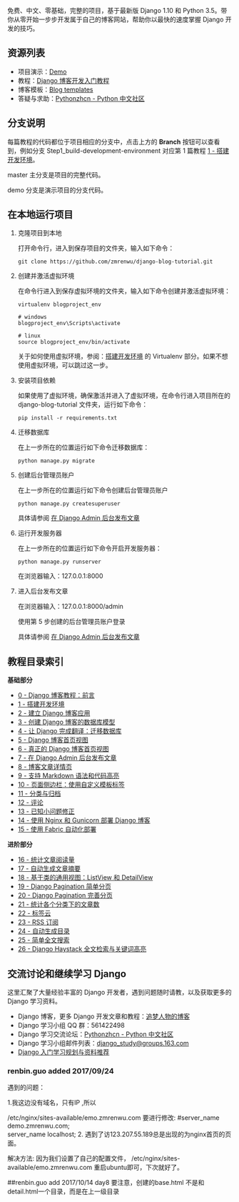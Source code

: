 免费、中文、零基础，完整的项目，基于最新版 Django 1.10 和 Python 3.5。带你从零开始一步步开发属于自己的博客网站，帮助你以最快的速度掌握 Django 开发的技巧。

## 资源列表

- 项目演示：[Demo](http://demo.zmrenwu.com/)
- 教程：[Django 博客开发入门教程](http://zmrenwu.com/category/django-blog-tutorial/)
- 博客模板：[Blog templates](https://github.com/zmrenwu/django-blog-tutorial-templates)
- 答疑与求助：[Pythonzhcn - Python 中文社区](http://www.pythonzh.cn/)

## 分支说明

每篇教程的代码都位于项目相应的分支中，点击上方的 **Branch** 按钮可以查看到，例如分支 Step1_build-development-environment 对应第 1 篇教程 [1 - 搭建开发环境](http://zmrenwu.com/post/3/)。

master 主分支是项目的完整代码。

demo 分支是演示项目的分支代码。

## 在本地运行项目

1. 克隆项目到本地

   打开命令行，进入到保存项目的文件夹，输入如下命令：

   ```
   git clone https://github.com/zmrenwu/django-blog-tutorial.git
   ```

2. 创建并激活虚拟环境

   在命令行进入到保存虚拟环境的文件夹，输入如下命令创建并激活虚拟环境：

   ```
   virtualenv blogproject_env

   # windows
   blogproject_env\Scripts\activate

   # linux
   source blogproject_env/bin/activate
   ```

   关于如何使用虚拟环境，参阅：[搭建开发环境](http://zmrenwu.com/post/3/) 的 Virtualenv 部分。如果不想使用虚拟环境，可以跳过这一步。

3. 安装项目依赖

   如果使用了虚拟环境，确保激活并进入了虚拟环境，在命令行进入项目所在的 django-blog-tutorial 文件夹，运行如下命令：

   ```
   pip install -r requirements.txt
   ```

4. 迁移数据库

   在上一步所在的位置运行如下命令迁移数据库：

   ```
   python manage.py migrate
   ```

5. 创建后台管理员账户

   在上一步所在的位置运行如下命令创建后台管理员账户

   ```
   python manage.py createsuperuser
   ```

   具体请参阅 [在 Django Admin 后台发布文章](http://zmrenwu.com/post/9/)

6. 运行开发服务器

   在上一步所在的位置运行如下命令开启开发服务器：

   ```
   python manage.py runserver
   ```

   在浏览器输入：127.0.0.1:8000

7. 进入后台发布文章

   在浏览器输入：127.0.0.1:8000/admin

   使用第 5 步创建的后台管理员账户登录

   具体请参阅 [在 Django Admin 后台发布文章](http://zmrenwu.com/post/9/)

## 教程目录索引

**基础部分**

- [0 - Django 博客教程：前言](http://zmrenwu.com/post/2/)
- [1 - 搭建开发环境](http://zmrenwu.com/post/3/)
- [2 - 建立 Django 博客应用](http://zmrenwu.com/post/4/)
- [3 - 创建 Django 博客的数据库模型](http://zmrenwu.com/post/5/)
- [4 - 让 Django 完成翻译：迁移数据库](http://zmrenwu.com/post/6/)
- [5 - Django 博客首页视图](http://zmrenwu.com/post/7/)
- [6 - 真正的 Django 博客首页视图](http://zmrenwu.com/post/8/)
- [7 - 在 Django Admin 后台发布文章](http://zmrenwu.com/post/9/)
- [8 - 博客文章详情页](http://zmrenwu.com/post/10/)
- [9 - 支持 Markdown 语法和代码高亮](http://zmrenwu.com/post/11/)
- [10 - 页面侧边栏：使用自定义模板标签](http://zmrenwu.com/post/12/)
- [11 - 分类与归档](http://zmrenwu.com/post/13/)
- [12 - 评论](http://zmrenwu.com/post/14/)
- [13 - 已知小问题修正](http://zmrenwu.com/post/16/)
- [14 - 使用 Nginx 和 Gunicorn 部署 Django 博客](http://zmrenwu.com/post/20/)
- [15 - 使用 Fabric 自动化部署](http://zmrenwu.com/post/21/)

**进阶部分**

- [16 - 统计文章阅读量](http://zmrenwu.com/post/29/)
- [17 - 自动生成文章摘要](http://zmrenwu.com/post/32/)
- [18 - 基于类的通用视图：ListView 和 DetailView](http://zmrenwu.com/post/33/)
- [19 - Django Pagination 简单分页](http://zmrenwu.com/post/34/)
- [20 - Django Pagination 完善分页](http://zmrenwu.com/post/37/)
- [21 - 统计各个分类下的文章数](http://zmrenwu.com/post/38/)
- [22 - 标签云](http://zmrenwu.com/post/39/)
- [23 - RSS 订阅](http://zmrenwu.com/post/41/)
- [24 - 自动生成目录](http://zmrenwu.com/post/43/)
- [25 - 简单全文搜索](http://zmrenwu.com/post/44/)
- [26 - Django Haystack 全文检索与关键词高亮](http://zmrenwu.com/post/45/)

## 交流讨论和继续学习 Django

这里汇聚了大量经验丰富的 Django 开发者，遇到问题随时请教，以及获取更多的 Django 学习资料。

- Django 博客，更多 Django 开发文章和教程：[追梦人物的博客](http://zmrenwu.com/)
- Django 学习小组 QQ 群：561422498
- Django 学习交流论坛：[Pythonzhcn - Python 中文社区](http://www.pythonzh.cn/)
- Django 学习小组邮件列表：django_study@groups.163.com
- [Django 入门学习规划与资料推荐](http://zmrenwu.com/post/15/)


### renbin.guo added 2017/09/24 

遇到的问题： 

1.我这边没有域名，只有IP ,所以

/etc/nginx/sites-available/emo.zmrenwu.com
要进行修改:
    #server_name demo.zmrenwu.com;    
    server_name localhost;
2. 遇到了访123.207.55.189总是出现的为nginx首页的页面。

解决方法:
    因为我们设置了自己的配置文件，
    /etc/nginx/sites-available/emo.zmrenwu.com
    重启ubuntu即可，下次就好了。
    
    
 ##renbin.guo add 2017/10/14
  day8 要注意，创建的base.html 不是和detail.html一个目录，而是在上一级目录

